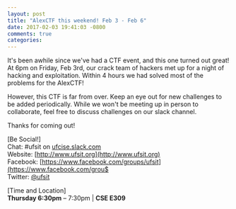 ```yaml
---
layout: post
title: "AlexCTF this weekend! Feb 3 - Feb 6"
date: 2017-02-03 19:41:03 -0800
comments: true
categories: 
---
```


It's been awhile since we've had a CTF event, and this one turned out great! At 6pm on Friday, Feb 3rd, our crack team of hackers met up for a night of hacking and exploitation. Within 4 hours we had solved most of the problems for the AlexCTF! 

However, this CTF is far from over. Keep an eye out for new challenges to be added periodically. While we won't be meeting up in person to collaborate, feel free to discuss challenges on our slack channel. 

Thanks for coming out! 

<!-- MORE -->

[Be Social!]  
Chat: #ufsit on [ufcise.slack.com](https://ufcise.slack.com)  
Website: [http://www.ufsit.org](http://www.ufsit.org)  
Facebook: [https://www.facebook.com/groups/ufsit](https://www.facebook.com/grou$  
Twitter: [@ufsit](https://twitter.com/ufsit)

[Time and Location]  
__Thursday 6:30pm__ – 7:30pm | __CSE E309__

